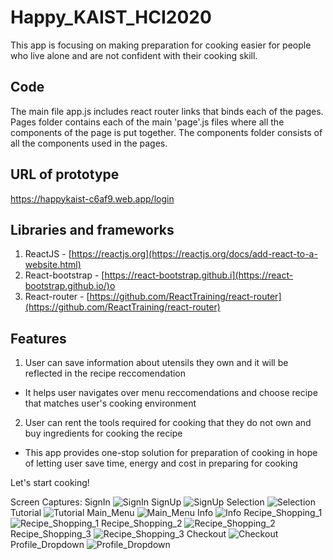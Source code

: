 # Happy_KAIST_HCI2020
This app is focusing on making preparation for cooking easier for people who live alone and are not confident with their cooking skill. 

## Code
The main file app.js includes react router links that binds each of the pages. Pages folder contains each of the main 'page'.js files where all the components of the page is put together. The components folder consists of all the components used in the pages.

## URL of prototype
https://happykaist-c6af9.web.app/login

## Libraries and frameworks
1. ReactJS - [https://reactjs.org](https://reactjs.org/docs/add-react-to-a-website.html)
2. React-bootstrap - [https://react-bootstrap.github.i](https://react-bootstrap.github.io/)o
3. React-router - [https://github.com/ReactTraining/react-router](https://github.com/ReactTraining/react-router)

## Features
1. User can save information about utensils they own and it will be reflected in the recipe reccomendation 
  - It helps user navigates over menu reccomendations and choose recipe that matches user's cooking environment
2. User can rent the tools required for cooking that they do not own and buy ingredients for cooking the recipe
  - This app provides one-stop solution for preparation of cooking in hope of letting user save time, energy and cost in preparing for cooking


Let's start cooking!


Screen Captures:
SignIn ![SignIn](https://github.com/ins0o/Happy_KAIST_HCI2020/raw/master/Images_For_Readme/01_SignIn.png "SignIn")
SignUp ![SignUp](https://github.com/ins0o/Happy_KAIST_HCI2020/raw/master/Images_For_Readme/02_SignUp.png "SignUp")
Selection ![Selection](https://github.com/ins0o/Happy_KAIST_HCI2020/raw/master/Images_For_Readme/03_Selection.png "Selection")
Tutorial ![Tutorial](https://github.com/ins0o/Happy_KAIST_HCI2020/raw/master/Images_For_Readme/04_Tutorial.png "Tutorial")
Main_Menu ![Main_Menu](https://github.com/ins0o/Happy_KAIST_HCI2020/raw/master/Images_For_Readme/05_Main_Menu.png "Main_Menu")
Info ![Info](https://github.com/ins0o/Happy_KAIST_HCI2020/raw/master/Images_For_Readme/06_Info.png "Info")
Recipe_Shopping_1 ![Recipe_Shopping_1](https://github.com/ins0o/Happy_KAIST_HCI2020/raw/master/Images_For_Readme/07_Recipe_Shopping_1.png "Recipe_Shopping_1")
Recipe_Shopping_2 ![Recipe_Shopping_2](https://github.com/ins0o/Happy_KAIST_HCI2020/raw/master/Images_For_Readme/08_Recipe_Shopping_2.png "Recipe_Shopping_2")
Recipe_Shopping_3 ![Recipe_Shopping_3](https://github.com/ins0o/Happy_KAIST_HCI2020/raw/master/Images_For_Readme/09_Recipe_Shopping_3.png "Recipe_Shopping_3")
Checkout ![Checkout](https://github.com/ins0o/Happy_KAIST_HCI2020/raw/master/Images_For_Readme/10_Checkout.png "Checkout")
Profile_Dropdown ![Profile_Dropdown](https://github.com/ins0o/Happy_KAIST_HCI2020/raw/master/Images_For_Readme/11_Profile_Dropdown.png "Profile_Dropdown")




